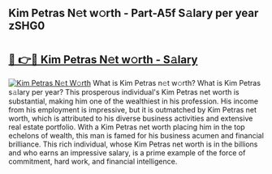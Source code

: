 ## Kim Petras N𝚎t w𝚘rth - Part-A5f S𝚊lary per year zSHG0

# <h2><a href="http://gc0ef2n.nevu.top/?p=Kim+Petras">🔗 👉🔴 Kim Petras N𝚎t w𝚘rth - S𝚊lary</a></h2>

[![Kim Petras N𝚎t W𝚘rth](https://i.imgur.com/Oavwk0R.jpeg)](http://gc0ef2n.nevu.top/?p=Kim+Petras)
What is Kim Petras n𝚎t w𝚘rth? What is Kim Petras s𝚊lary per year?
This prosperous individual's Kim Petras net worth is substantial, making him one of the wealthiest in his profession. His income from his employment is impressive, but it is outmatched by Kim Petras net worth, which is attributed to his diverse business activities and extensive real estate portfolio. With a Kim Petras net worth placing him in the top echelons of wealth, this man is famed for his business acumen and financial brilliance. This rich individual, whose Kim Petras net worth is in the billions and who earns an impressive salary, is a prime example of the force of commitment, hard work, and financial intelligence.
